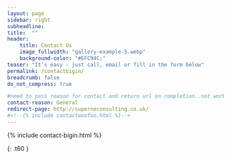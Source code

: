 ```yaml
---
layout: page
sidebar: right
subheadline:
title:  ""
header:
    title: Contact Us
    image_fullwidth: "gallery-example-5.webp"
    background-color: "#EFC94C;"
teaser: "It's easy - just call, email or fill in the form below"
permalink: /contactbigin/
breadcrumb: false
do_not_compress: true

#need to pass reason for contact and return url on completion..not working
contact-reason: General
redirect-page: http://superneconsulting.co.uk/
#<!--{% include contactwoofoo.html %}-->
---
```





{% include contact-bigin.html %}

{: .t60 }
